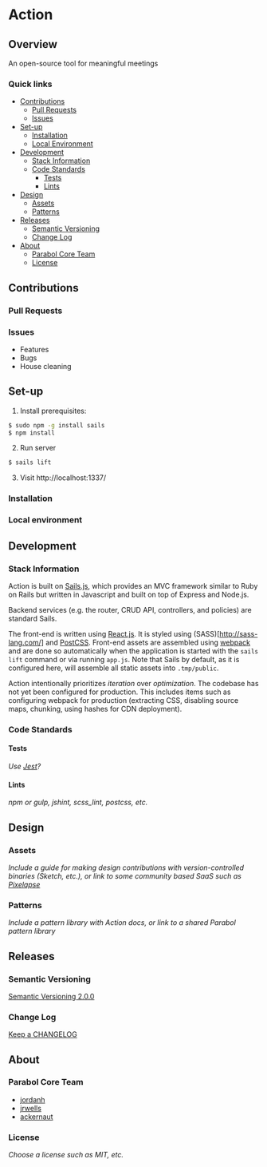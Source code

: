 # Action

## Overview

An open-source tool for meaningful meetings

### Quick links

* [Contributions](#contributions)
  * [Pull Requests](#pull-requests)
  * [Issues](#issues)
* [Set-up](#set-up)
  * [Installation](#installation)
  * [Local Environment](#local-environment)
* [Development](#development)
  * [Stack Information](#stack-information)
  * [Code Standards](#code-standards)
    * [Tests](#tests)
    * [Lints](#lints)
* [Design](#design)
  * [Assets](#assets)
  * [Patterns](#patterns)
* [Releases](#releases)
  * [Semantic Versioning](#semantic-versioning)
  * [Change Log](#change-log)
* [About](#about)
  * [Parabol Core Team](#parabol-core-team)
  * [License](#license)

## Contributions

### Pull Requests

### Issues

* Features
* Bugs
* House cleaning

## Set-up

1) Install prerequisites:

```bash
$ sudo npm -g install sails
$ npm install
```

2) Run server

```bash
$ sails lift
```

3) Visit http://localhost:1337/

### Installation

### Local environment

## Development

### Stack Information

Action is built on [Sails.js](http://sailsjs.org), which provides an MVC
framework similar to Ruby on Rails but written in Javascript and built on
top of Express and Node.js.

Backend services (e.g. the router, CRUD API, controllers, and policies) are
standard Sails.

The front-end is written using [React.js](https://facebook.github.io/react/).
It is styled using (SASS)[http://sass-lang.com/] and
[PostCSS](https://github.com/postcss/postcss). Front-end assets are assembled
using [webpack](https://webpack.github.io/) and are done so automatically
when the application is started with the `sails lift` command or via
running `app.js`. Note that Sails by default, as it is configured here, will
assemble all static assets into `.tmp/public`.

Action intentionally prioritizes *iteration* over *optimization*. The codebase
has not yet been configured for production. This includes items such as
configuring webpack for production (extracting CSS, disabling source maps,
chunking, using hashes for CDN deployment).


### Code Standards

#### Tests

_Use [Jest](https://facebook.github.io/jest/)?_

#### Lints

_npm or gulp, jshint, scss_lint, postcss, etc._

## Design

### Assets

_Include a guide for making design contributions with version-controlled binaries (Sketch, etc.), or link to some community based SaaS such as [Pixelapse](https://www.pixelapse.com/)_

### Patterns

_Include a pattern library with Action docs, or link to a shared Parabol pattern library_

## Releases

### Semantic Versioning

[Semantic Versioning 2.0.0](http://semver.org/)

### Change Log

[Keep a CHANGELOG](http://keepachangelog.com/)

## About

### Parabol Core Team

* [jordanh](https://github.com/jordanh)
* [jrwells](https://github.com/jrwells)
* [ackernaut](https://github.com/ackernaut)

### License

_Choose a license such as MIT, etc._
